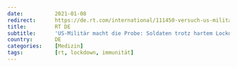 ```yaml
---
date:          2021-01-08
redirect:      https://de.rt.com/international/111450-versuch-us-militaers-soldaten-trotz/
title:         RT DE
subtitle:      'US-Militär macht die Probe: Soldaten trotz hartem Lockdown positiv auf Corona getestet'
country:       DE
categories:    [Medizin]
tags:          [rt, lockdown, immunität]
---
```

